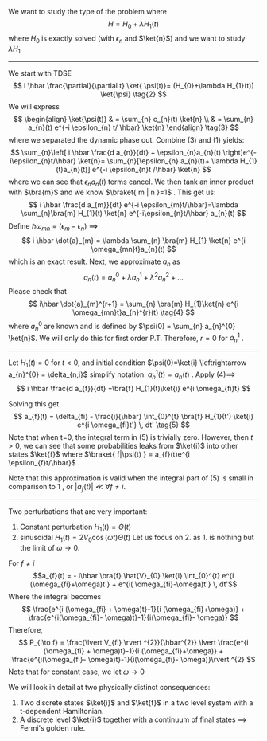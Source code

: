 We want to study the type of the problem where 
$$
H = H_{0} + \lambda H_{1}(t) \tag{1} 
$$
where $H_{0}$ is exactly solved (with $\epsilon_{n}$ and $\ket{n}$) and we want to study $\lambda H_{1}$ 
___
We start with TDSE
$$
i \hbar \frac{\partial}{\partial t} \ket{ \psi(t)}= (H_{0}+\lambda H_{1}(t)) \ket{\psi} \tag{2}   
$$
We will express 
$$
\begin{align}
\ket{\psi(t)}  & = \sum_{n} c_{n}(t) \ket{n}  \\
& = \sum_{n} a_{n}(t) e^{-i \epsilon_{n} t/ \hbar} \ket{n} 
\end{align} \tag{3} 
$$
where we separated the dynamic phase out.
Combine $(3)$ and $(1)$ yields:
$$
\sum_{n}\left[ i \hbar \frac{d a_{n}}{dt} + \epsilon_{n}a_{n}(t)  \right]e^{-i\epsilon_{n}t/\hbar} \ket{n}= \sum_{n}[\epsilon_{n} a_{n}(t)+ \lambda H_{1}(t)a_{n}(t)] e^{-i \epsilon_{n}t /\hbar} \ket{n} 
$$
where  we can see that $\epsilon_{n}a_{n}(t)$ terms cancel.
We then tank an inner product with $\bra{m}$ and we know $\braket{ m | n }=1$ . This get us:
$$
i \hbar \frac{d a_{m}}{dt} e^{-i \epsilon_{m}t/\hbar}=\lambda \sum_{n}\bra{m} H_{1}(t) \ket{n} e^{-i\epsilon_{n}t/\hbar} a_{n}(t)
$$
Define $\hbar \omega_{mn} \equiv (\epsilon_{m}-\epsilon_{n})$ $\implies$ 
$$
i \hbar \dot{a}_{m} = \lambda \sum_{n} \bra{m} H_{1} \ket{n} e^{i \omega_{mn}t}a_{n}(t)
$$
which is an exact result. Next, we approximate $a_{n}$ as 
$$
a_{n}(t) = a_{n}^{0} + \lambda a_{n}^{1} + \lambda^{2} a_{n}^{2}+ \dots
$$
Please check that 
$$
i\hbar \dot{a}_{m}^{r+1} = \sum_{n} \bra{m} H_{1}\ket{n} e^{i \omega_{mn}t}a_{n}^{r}(t) \tag{4} 
$$
where $a_{n}^{0}$ are known and is defined by $\psi(0) =  \sum_{n} a_{n}^{0} \ket{n}$. We will only do this for first order P.T. Therefore, $r=0$ for $\dot{a}_{n}^{1}$ .
___
Let $H_{1}(t)=0$ for $t<0$, and initial condition $\psi(0)=\ket{i} \leftrightarrow a_{n}^{0} = \delta_{n,i}$ 
simplify notation: $a^{1}_{n}(t) = a_{n}(t)$ .
Apply $(4) \implies$
$$
i \hbar \frac{d a_{f}}{dt} =\bra{f} H_{1}(t)\ket{i} e^{i \omega_{fi}t} 
$$

Solving this get 
$$
a_{f}(t) = \delta_{fi} - \frac{i}{\hbar} \int_{0}^{t} \bra{f} H_{1}(t') \ket{i} e^{i \omega_{fi}t'}  \, dt' \tag{5}  
$$
Note that when t=0, the integral term in $(5)$ is trivially zero. However, then $t>0$, we can see that some probabilities leaks from $\ket{i}$ into other states $\ket{f}$ where $\braket{  f|\psi(t)  } = a_{f}(t)e^{i \epsilon_{f}t/\hbar}$ .

Note that this approximation is valid when the integral part of $(5)$ is small in comparison to $1$ , or $\lvert a_{f}(t) \rvert \ll \forall f \neq i$.

___
Two perturbations that are very important:
1. Constant perturbation $H_{1}(t) = \Theta(t)$ 
2. sinusoidal $H_{1}(t)= 2V_{0} \cos(\omega t) \Theta(t)$ 
Let us focus on 2. as 1. is nothing but the limit of $\omega \to 0$.

For $f \neq i$ 
$$a_{f}(t) = - i\hbar \bra{f} \hat{V}_{0} \ket{i} \int_{0}^{t} e^{i (\omega_{fi}+\omega)t'} + e^{i( \omega_{fi}-\omega)t'} \, dt'$$ 
Where the integral becomes 
$$
\frac{e^{i (\omega_{fi} + \omega)t}-1}{i (\omega_{fi}+\omega)} + \frac{e^{i(\omega_{fi}- \omega)t}-1}{i(\omega_{fi}- \omega)}
$$
Therefore, 
$$
P_{i\to f} = \frac{\lvert V_{fi} \rvert ^{2}}{\hbar^{2}} \lvert
\frac{e^{i (\omega_{fi} + \omega)t}-1}{i (\omega_{fi}+\omega)} + \frac{e^{i(\omega_{fi}- \omega)t}-1}{i(\omega_{fi}- \omega)}\rvert ^{2}
$$
Note that for constant case, we let $\omega \to 0$

We will look in detail at two physically distinct consequences:
1. Two discrete states $\ket{i}$ and $\ket{f}$ in a two level system with a t-dependent Hamiltonian.
2. A discrete level $\ket{i}$ together with a continuum of final states
	$\implies$ Fermi's golden rule.